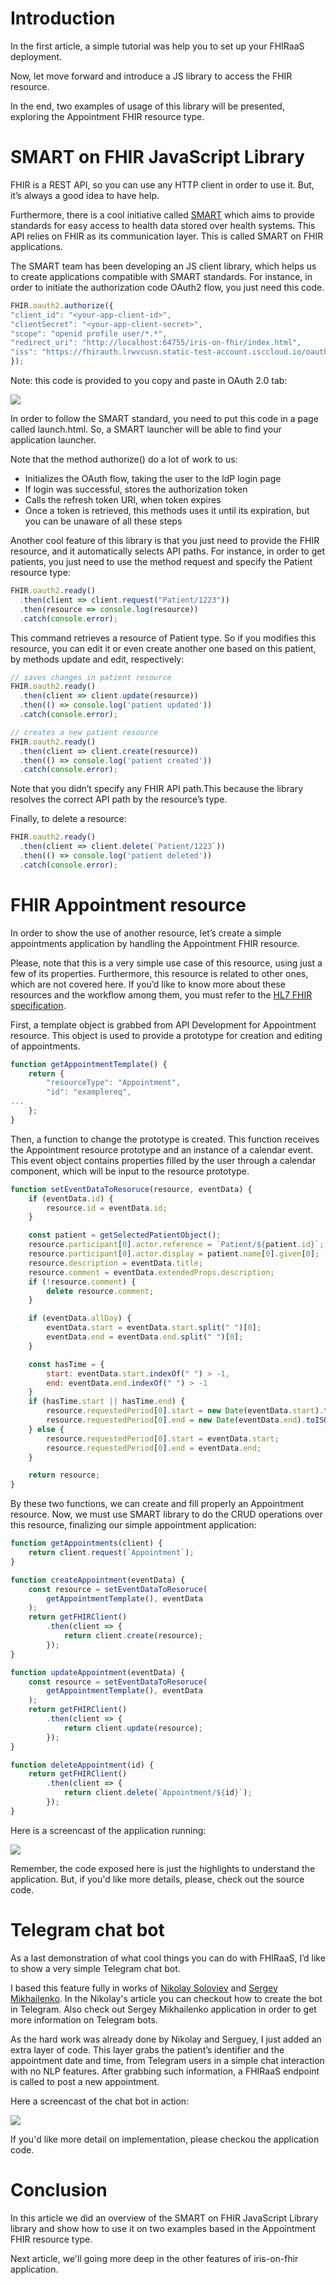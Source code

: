 # Introduction

In the first article, a simple tutorial was help you to set up your FHIRaaS deployment.

Now, let move forward and introduce a JS library to access the FHIR resource.

In the end, two examples of usage of this library will be presented, exploring the Appointment FHIR resource type.

# SMART on FHIR JavaScript Library

FHIR is a REST API, so you can use any HTTP client in order to use it. But, it’s always a good idea to have help.

Furthermore, there is a cool initiative called [SMART](https://smarthealthit.org/) which aims to provide standards for easy access to health data stored over health systems. This API relies on FHIR as its communication layer. This is called SMART on FHIR applications.

The SMART team has been developing an JS client library, which helps us to create applications compatible with SMART standards. For instance, in order to initiate the authorization code OAuth2 flow, you just need this code.

```js
FHIR.oauth2.authorize({
"client_id": "<your-app-client-id>",
"clientSecret": "<your-app-client-secret>",
"scope": "openid profile user/*.*",
"redirect_uri": "http://localhost:64755/iris-on-fhir/index.html",
"iss": "https://fhirauth.lrwvcusn.static-test-account.isccloud.io/oauth2"
});
```

Note: this code is provided to you copy and paste in OAuth 2.0 tab:

![](https://raw.githubusercontent.com/diashenrique/iris-on-fhir/master/image/article1/2Sh9UKSiQZ.png)

In order to follow the SMART standard, you need to put this code in a page called launch.html. So, a SMART launcher will be able to find your application launcher.

Note that the method authorize() do a lot of work to us:

 - Initializes the OAuth flow, taking the user to the IdP login page
 - If login was successful, stores the authorization token
 - Calls the refresh token URI, when token expires
 - Once a token is retrieved, this methods uses it until its expiration, but you can be unaware of all these steps

Another cool feature of this library is that you just need to provide the FHIR resource, and it automatically selects API paths. For instance, in order to get patients, you just need to use the method request and specify the Patient resource type:

```js
FHIR.oauth2.ready()
  .then(client => client.request("Patient/1223"))
  .then(resource => console.log(resource))
  .catch(console.error);
```

This command retrieves a resource of Patient type. So if you modifies this resource, you can edit it or even create another one based on this patient, by methods update and edit, respectively:

```js
// saves changes in patient resource
FHIR.oauth2.ready()
  .then(client => client.update(resource))
  .then(() => console.log('patient updated'))
  .catch(console.error);

// creates a new patient resource
FHIR.oauth2.ready()
  .then(client => client.create(resource))
  .then(() => console.log('patient created'))
  .catch(console.error);
```

Note that you didn’t specify any FHIR API path.This because the library resolves the correct API path by the resource’s type.

Finally, to delete a resource:

```js
FHIR.oauth2.ready()
  .then(client => client.delete(`Patient/1223`))
  .then(() => console.log('patient deleted'))
  .catch(console.error);
```

# FHIR Appointment resource

In order to show the use of another resource, let’s create a simple appointments application by handling the Appointment FHIR resource.

Please, note that this is a very simple use case of this resource, using just a few of its properties. Furthermore, this resource is related to other ones, which are not covered here. If you’d like to know more about these resources and the workflow among them, you must refer to the [HL7 FHIR specification](https://www.hl7.org/fhir/appointment.html).

First, a template object is grabbed from API Development for Appointment resource. This object is used to provide a prototype for creation and editing of appointments.

```js
function getAppointmentTemplate() {
    return {
        "resourceType": "Appointment",
        "id": "examplereq",
...
    };
}
```

Then, a function to change the prototype is created. This function receives the Appointment resource prototype and an instance of a calendar event. This event object contains properties filled by the user through a calendar component, which will be input to the resource prototype.

```js
function setEventDataToResoruce(resource, eventData) {
    if (eventData.id) {
        resource.id = eventData.id;
    }

    const patient = getSelectedPatientObject();
    resource.participant[0].actor.reference = `Patient/${patient.id}`;
    resource.participant[0].actor.display = patient.name[0].given[0];
    resource.description = eventData.title;
    resource.comment = eventData.extendedProps.description;
    if (!resource.comment) {
        delete resource.comment;
    }

    if (eventData.allDay) {
        eventData.start = eventData.start.split(" ")[0];
        eventData.end = eventData.end.split(" ")[0];
    }

    const hasTime = {
        start: eventData.start.indexOf(" ") > -1,
        end: eventData.end.indexOf(" ") > -1
    }
    if (hasTime.start || hasTime.end) {
        resource.requestedPeriod[0].start = new Date(eventData.start).toISOString();
        resource.requestedPeriod[0].end = new Date(eventData.end).toISOString();
    } else {
        resource.requestedPeriod[0].start = eventData.start;
        resource.requestedPeriod[0].end = eventData.end;
    }

    return resource;
}
```

By these two functions, we can create and fill properly an Appointment resource. Now, we must use SMART library to do the CRUD operations over this resource, finalizing our simple appointment application:

```js
function getAppointments(client) {
    return client.request(`Appointment`);
}

function createAppointment(eventData) {
    const resource = setEventDataToResoruce(
        getAppointmentTemplate(), eventData
    );
    return getFHIRClient()
        .then(client => {
            return client.create(resource);
        });
}

function updateAppointment(eventData) {
    const resource = setEventDataToResoruce(
        getAppointmentTemplate(), eventData
    );
    return getFHIRClient()
        .then(client => {
            return client.update(resource);
        });
}

function deleteAppointment(id) {
    return getFHIRClient()
        .then(client => {
            return client.delete(`Appointment/${id}`);
        });
}
```

Here is a screencast of the application running:

![](https://raw.githubusercontent.com/diashenrique/iris-on-fhir/master/image/article1/5QXhIfpRsA.gif)

Remember, the code exposed here is just the highlights to understand the application. But, if you'd like more details, please, check out the source code.

# Telegram chat bot

As a last demonstration of what cool things you can do with FHIRaaS, I’d like to show a very simple Telegram chat bot.

I based this feature fully in works of [Nikolay Soloviev](https://community.intersystems.com/post/sending-alerts-ensemble-telegram) and [Sergey Mikhailenko](https://openexchange.intersystems.com/package/appmsw-telestat). In the Nikolay's article you can checkout how to create the bot in Telegram. Also check out  Sergey Mikhailenko application in order to get more information on Telegram bots.

As the hard work was already done by Nikolay and Serguey, I just added an extra layer of code. This layer grabs the patient’s identifier and the appointment date and time, from Telegram users in a simple chat interaction with no NLP features. After grabbing such information, a FHIRaaS endpoint is called to post a new appointment.

Here a screencast of the chat bot in action:

![](https://raw.githubusercontent.com/diashenrique/iris-on-fhir/master/image/article1/5KlBjQib9n.gif)

If you'd like more detail on implementation, please checkou the application code.

# Conclusion

In this article we did an overview of the SMART on FHIR JavaScript Library library and show how to use it on two examples based in the Appointment FHIR resource type.

Next article, we'll going more deep in the other features of iris-on-fhir application.
